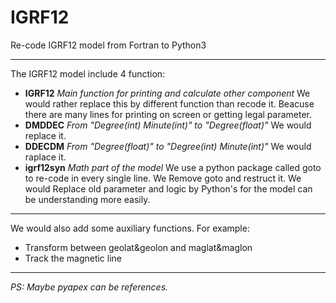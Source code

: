# IGRF12

Re-code IGRF12 model from Fortran to Python3
*********************
The IGRF12 model include 4 function:
  - **IGRF12** *Main function for printing and calculate other component*
	We would rather replace this by different function than recode it.
	Beacuse there are many lines for printing on screen or getting legal parameter.
  - **DMDDEC**    *From "Degree(int) Minute(int)"  to "Degree(float)"*
	We would replace it.
  - **DDECDM** *From "Degree(float)" to "Degree(int) Minute(int)"*
	We would raplace it.
  - **igrf12syn** *Math part of the model*
	We use a python package called goto to re-code in every single line.
	We Remove goto and restruct it.
	We would Replace old parameter and logic by Python's for the model can be understanding more easily.
*****************************
We would also add some auxiliary functions. For example:
 - Transform between geolat&geolon and maglat&maglon
 - Track the magnetic line
******************************
*PS: Maybe pyapex can be references.*

